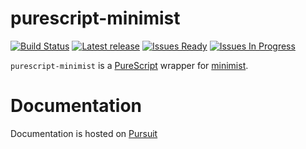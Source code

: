 # purescript-minimist

[![Build Status](https://travis-ci.org/mcoffin/purescript-minimist.svg?branch=master)](https://travis-ci.org/mcoffin/purescript-minimist)
[![Latest release](https://img.shields.io/github/tag/mcoffin/purescript-minimist.svg)](https://github.com/mcoffin/purescript-minimist/releases)
[![Issues Ready](https://img.shields.io/waffle/label/mcoffin/purescript-minimist/ready.svg)](https://waffle.io/mcoffin/purescript-minimist)
[![Issues In Progress](https://img.shields.io/waffle/label/mcoffin/purescript-minimist/in%20progress.svg)](https://waffle.io/mcoffin/purescript-minimist)

`purescript-minimist` is a [PureScript](http://purescript.org) wrapper for [minimist](https://github.com/substack/minimist).

# Documentation

Documentation is hosted on [Pursuit](https://pursuit.purescript.org/packages/purescript-minimist)
